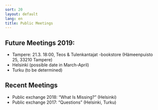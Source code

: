 ```yaml
---
sort: 20
layout: default
lang: en
title: Public Meetings
---
```


## Future Meetings 2019: 

* Tampere: 21.3. 18:00, Teos & Tulenkantajat -bookstore (Hämeenpuisto 25, 33210 Tampere)
* Helsinki (possible date in March-April) 
* Turku (to be determined)

## Recent Meetings

* Public exchange 2018: “What Is Missing?” (Helsinki) 
* Public exchange 2017: “Questions” (Helsinki, Turku) 
